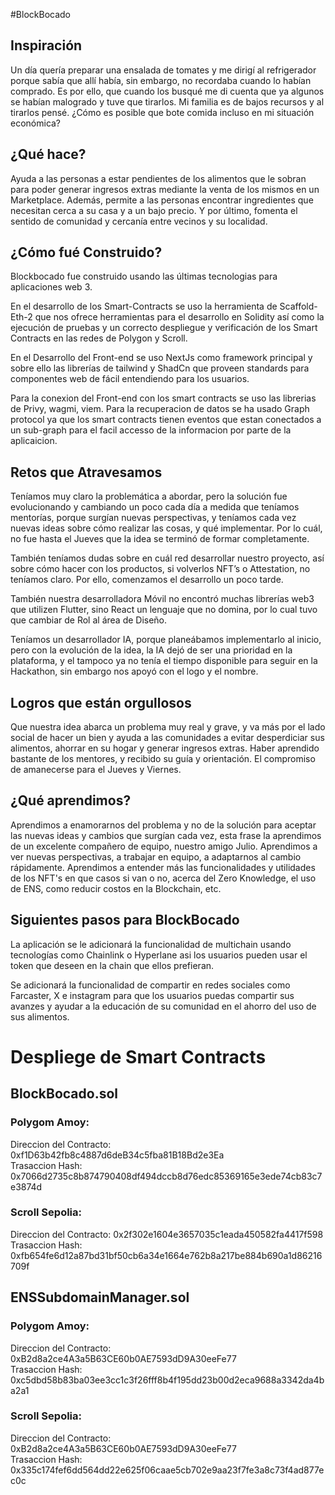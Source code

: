 #BlockBocado

## Inspiración

Un día quería preparar una ensalada de tomates y me dirigí al refrigerador porque sabía que allí había, sin embargo, no recordaba cuando lo habían comprado. Es por ello, que cuando los busqué me di cuenta que ya algunos se habían malogrado y tuve que tirarlos. Mi familia es de bajos recursos y al tirarlos pensé. ¿Cómo es posible que bote comida incluso en mi situación económica?

## ¿Qué hace?

Ayuda a las personas a estar pendientes de los alimentos que le sobran para poder generar ingresos extras mediante la venta de los mismos en un Marketplace. Además, permite a las personas encontrar ingredientes que necesitan cerca a su casa y a un bajo precio. Y por último, fomenta el sentido de comunidad y cercanía entre vecinos y su localidad.

## ¿Cómo fué Construido?

Blockbocado fue construido usando las últimas tecnologias para aplicaciones web 3.

En el desarrollo de los Smart-Contracts se uso la herramienta de Scaffold-Eth-2 que nos ofrece herramientas para el desarrollo en Solidity así como la ejecución de pruebas y un correcto despliegue y verificación de los Smart Contracts en las redes de Polygon y Scroll.

En el Desarrollo del Front-end se uso NextJs como framework principal y sobre ello las librerías de tailwind y ShadCn que proveen standards para componentes web de fácil entendiendo para los usuarios.

Para la conexion del Front-end con los smart contracts se uso las librerias de Privy, wagmi, viem. Para la recuperacion de datos se ha usado Graph protocol ya que los smart contracts tienen eventos que estan conectados a un sub-graph para el facil accesso de la informacion por parte de la aplicaicion.

## Retos que Atravesamos

Teníamos muy claro la problemática a abordar, pero la solución fue evolucionando y cambiando un poco cada día a medida que teníamos mentorías, porque surgían nuevas perspectivas, y teníamos cada vez nuevas ideas sobre cómo realizar las cosas, y qué implementar. Por lo cuál, no fue hasta el Jueves que la idea se terminó de formar completamente.

También teníamos dudas sobre en cuál red desarrollar nuestro proyecto, así sobre cómo hacer con los productos, si volverlos NFT’s o Attestation, no teníamos claro. Por ello, comenzamos el desarrollo un poco tarde. 

También nuestra desarrolladora Móvil no encontró muchas librerías web3 que utilizen Flutter, sino React un lenguaje que no domina, por lo cual tuvo que cambiar de Rol al área de Diseño.

Teníamos un desarrollador IA, porque planeábamos implementarlo al inicio, pero con la evolución de la idea, la IA dejó de ser una prioridad en la plataforma, y el tampoco ya no tenía el tiempo disponible para seguir en la Hackathon, sin embargo nos apoyó con el logo y el nombre.

## Logros que están orgullosos
Que nuestra idea abarca un problema muy real y grave, y va más por el lado social de hacer un bien y ayuda a las comunidades a evitar desperdiciar sus alimentos, ahorrar en su hogar y generar ingresos extras.
Haber aprendido bastante de los mentores, y recibido su guía y orientación.
El compromiso de amanecerse para el Jueves y Viernes.

## ¿Qué aprendimos?
Aprendimos a enamorarnos del problema y no de la solución para aceptar las nuevas ideas y cambios que surgían cada vez, esta frase la aprendimos de un excelente compañero de equipo, nuestro amigo Julio.
Aprendimos a ver nuevas perspectivas, a trabajar en equipo, a adaptarnos al cambio rápidamente.
Aprendimos a entender más las funcionalidades y utilidades de los NFT's en que casos si van o no, acerca del Zero Knowledge, el uso de ENS, como reducir costos en la Blockchain, etc.

## Siguientes pasos para BlockBocado

La aplicación se le adicionará la funcionalidad de multichain usando tecnologías como Chainlink o Hyperlane asi los usuarios pueden usar el token que deseen en la chain que ellos prefieran.

Se adicionará la funcionalidad de compartir en redes sociales como Farcaster, X e instagram para que los usuarios puedas compartir sus avanzes y ayudar a la educación de su comunidad en el ahorro del uso de sus alimentos.

# Despliege de Smart Contracts

## BlockBocado.sol

### Polygom Amoy:
Direccion del Contracto: 0xf1D63b42fb8c4887d6deB34c5fba81B18Bd2e3Ea<br>
Trasaccion Hash: 0x7066d2735c8b874790408df494dccb8d76edc85369165e3ede74cb83c7e3874d

### Scroll Sepolia:
Direccion del Contracto: 0x2f302e1604e3657035c1eada450582fa4417f598<br>
Trasaccion Hash: 0xfb654fe6d12a87bd31bf50cb6a34e1664e762b8a217be884b690a1d86216709f


## ENSSubdomainManager.sol

### Polygom Amoy:
Direccion del Contracto: 0xB2d8a2ce4A3a5B63CE60b0AE7593dD9A30eeFe77<br>
Trasaccion Hash: 0xc5dbd58b83ba03ee3cc1c3f26fff8b4f195dd23b00d2eca9688a3342da4ba2a1

### Scroll Sepolia:
Direccion del Contracto: 0xB2d8a2ce4A3a5B63CE60b0AE7593dD9A30eeFe77<br>
Trasaccion Hash: 0x335c174fef6dd564dd22e625f06caae5cb702e9aa23f7fe3a8c73f4ad877ec0c


